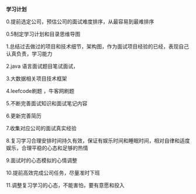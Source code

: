 **学习计划**

0.提前选定公司，预估公司的面试难度排序，从最容易到最难排序

0.5制定学习计划和目录思维导图

1.总结过去做过的项目和技术细节，架构图，作为面试项目经验的已经，表现自己认真负责，学习能力

2.java 语言面试题目笔试面试，

3.大数据相关项目技术框架

4.leefcode刷题 ，牛客网刷题

5.不断完善面试知识和面试笔记内容

6.更新完善简历

7.收集对应公司的面试真实经验

8.复习学习合理安排时间持久有效，保证有娱乐时间和睡眠时间，相对自律和适度娱乐，合理平稳的心态和足够的热情

9.面试时的心态模拟的心情调整

10.提前高效完成公司任务，尽量准时下班

11.调整复习学习的心态，不能害怕，要有意愿和投入